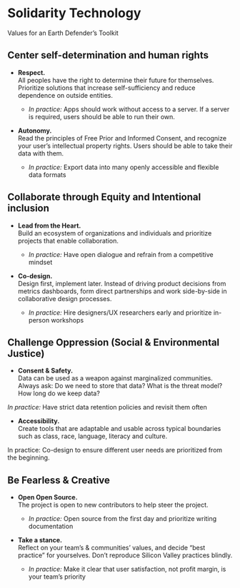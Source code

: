 # Solidarity Technology
Values for an Earth Defender’s Toolkit

## Center self-determination and human rights

- **Respect.**  
  All peoples have the right to determine their future for themselves. Prioritize solutions that increase self-sufficiency and reduce dependence on outside entities.

  - *In practice:* Apps should work without access to a server. If a server is required, users should be able to run their own.

- **Autonomy.**  
  Read the principles of Free Prior and Informed Consent, and recognize your user’s intellectual property rights. Users should be able to take their data with them.

  - *In practice:* Export data into many openly accessible and flexible data formats

## Collaborate through Equity and Intentional inclusion

- **Lead from the Heart.**  
  Build an ecosystem of organizations and individuals and prioritize projects that enable collaboration.

  - *In practice:* Have open dialogue and refrain from a competitive mindset

- **Co-design.**  
  Design first, implement later. Instead of driving product decisions from metrics dashboards, form direct partnerships and work side-by-side in collaborative design processes.

  - *In practice:* Hire designers/UX researchers early and prioritize in-person workshops

## Challenge Oppression (Social & Environmental Justice)

- **Consent & Safety.**   
  Data can be used as a weapon against marginalized communities. Always ask: Do we need to store that data? What is the threat model? How long do we keep data?

*In practice:* Have strict data retention policies and revisit them often

- **Accessibility.**   
  Create tools that are adaptable and usable across typical boundaries such as class, race, language, literacy and culture.

In practice: Co-design to ensure different user needs are prioritized from the beginning.

## Be Fearless & Creative

- **Open Open Source.**  
  The project is open to new contributors to help steer the project.

  - *In practice:* Open source from the first day and prioritize writing documentation

- **Take a stance.**  
  Reflect on your team’s & communities’ values, and decide “best practice” for yourselves. Don’t reproduce Silicon Valley practices blindly.

  - *In practice:* Make it clear that user satisfaction, not profit margin, is your team’s priority
